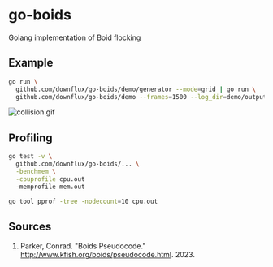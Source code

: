 # go-boids
Golang implementation of Boid flocking

## Example

```bash
go run \
  github.com/downflux/go-boids/demo/generator --mode=grid | go run \
  github.com/downflux/go-boids/demo --frames=1500 --log_dir=demo/output/log/ > collision.gif
```

![collision.gif](demo/output/collision.gif)

## Profiling

```bash
go test -v \
  github.com/downflux/go-boids/... \
  -benchmem \
  -cpuprofile cpu.out
  -memprofile mem.out

go tool pprof -tree -nodecount=10 cpu.out
```

## Sources

1. Parker, Conrad. "Boids Pseudocode."
   http://www.kfish.org/boids/pseudocode.html. 2023.
